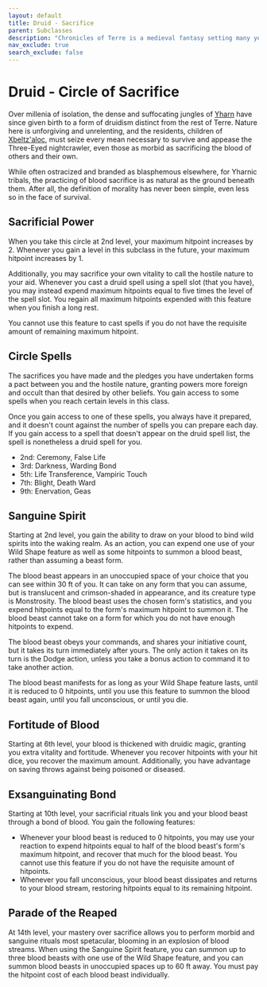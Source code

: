 ```yaml
---
layout: default
title: Druid - Sacrifice
parent: Subclasses
description: "Chronicles of Terre is a medieval fantasy setting many years in the writing."
nav_exclude: true
search_exclude: false
---
```


# Druid - Circle of Sacrifice

Over millenia of isolation, the dense and suffocating jungles of [Yharn](../region/Yharn) have since given birth to a form of druidism distinct from the rest of Terre. Nature here is unforgiving and unrelenting, and the residents, children of [Xbeltz'aloc](../religion/patronus/Xbeltz'aloc), must seize every mean necessary to survive and appease the Three-Eyed nightcrawler, even those as morbid as sacrificing the blood of others and their own. 

While often ostracized and branded as blasphemous elsewhere, for Yharnic tribals, the practicing of blood sacrifice is as natural as the ground beneath them. After all, the definition of morality has never been simple, even less so in the face of survival.

## Sacrificial Power

When you take this circle at 2nd level, your maximum hitpoint increases by 2. Whenever you gain a level in this subclass in the future, your maximum hitpoint increases by 1.

Additionally, you may sacrifice your own vitality to call the hostile nature to your aid. Whenever you cast a druid spell using a spell slot (that you have), you may instead expend maximum hitpoints equal to five times the level of the spell slot. You regain all maximum hitpoints expended with this feature when you finish a long rest.

You cannot use this feature to cast spells if you do not have the requisite amount of remaining maximum hitpoint.

## Circle Spells

The sacrifices you have made and the pledges you have undertaken forms a pact between you and the hostile nature, granting powers more foreign and occult than that desired by other beliefs. You gain access to some spells when you reach certain levels in this class.

Once you gain access to one of these spells, you always have it prepared, and it doesn't count against the number of spells you can prepare each day. If you gain access to a spell that doesn't appear on the druid spell list, the spell is nonetheless a druid spell for you.

- 2nd: Ceremony, False Life
- 3rd: Darkness, Warding Bond
- 5th: Life Transference, Vampiric Touch
- 7th: Blight, Death Ward
- 9th: Enervation, Geas

## Sanguine Spirit

Starting at 2nd level, you gain the ability to draw on your blood to bind wild spirits into the waking realm. As an action, you can expend one use of your Wild Shape feature as well as some hitpoints to summon a blood beast, rather than assuming a beast form.

The blood beast appears in an unoccupied space of your choice that you can see within 30 ft of you. It can take on any form that you can assume, but is translucent and crimson-shaded in appearance, and its creature type is Monstrosity. The blood beast uses the chosen form's statistics, and you expend hitpoints equal to the form's maximum hitpoint to summon it. The blood beast cannot take on a form for which you do not have enough hitpoints to expend.

The blood beast obeys your commands, and shares your initiative count, but it takes its turn immediately after yours. The only action it takes on its turn is the Dodge action, unless you take a bonus action to command it to take another action.

The blood beast manifests for as long as your Wild Shape feature lasts, until it is reduced to 0 hitpoints, until you use this feature to summon the blood beast again, until you fall unconscious, or until you die.

## Fortitude of Blood

Starting at 6th level, your blood is thickened with druidic magic, granting you extra vitality and fortitude. Whenever you recover hitpoints with your hit dice, you recover the maximum amount. Additionally, you have advantage on saving throws against being poisoned or diseased.

## Exsanguinating Bond

Starting at 10th level, your sacrificial rituals link you and your blood beast through a bond of blood. You gain the following features:
- Whenever your blood beast is reduced to 0 hitpoints, you may use your reaction to expend hitpoints equal to half of the blood beast's form's maximum hitpoint, and recover that much for the blood beast. You cannot use this feature if you do not have the requisite amount of hitpoints.
- Whenever you fall unconscious, your blood beast dissipates and returns to your blood stream, restoring hitpoints equal to its remaining hitpoint.

## Parade of the Reaped

At 14th level, your mastery over sacrifice allows you to perform morbid and sanguine rituals most spetacular, blooming in an explosion of blood streams. When using the Sanguine Spirit feature, you can summon up to three blood beasts with one use of the Wild Shape feature, and you can summon blood beasts in unoccupied spaces up to 60 ft away. You must pay the hitpoint cost of each blood beast individually. 